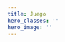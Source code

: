 ```yaml
---
title: Juego
hero_classes: ''
hero_image: ''
---
```


<html>
<head>
<meta name="viewport" content="width=device-width, initial-scale=1.0"/>
<style>
canvas {
    border:100px solid #d3d3d3;
    background-color: #f1f1f1;
}
</style>
</head>
<body onload="startGame()">

<script>
        var myGamePiece;
        var myObstacles = [];
        var myScore;
        function startGame() {
            myGamePiece = new component(30, 30, "blue", 10, 120);
            myScore = new component("30px", "Consolas", "black", 280, 40, "text");
            myGameArea.start();
        }
        var myGameArea = {
            canvas : document.createElement("canvas"),
            start : function() {
                this.canvas.width = 480;
                this.canvas.height = 270;
                this.context = this.canvas.getContext("2d");
                document.body.insertBefore(this.canvas, document.body.childNodes[0]);
                this.frameNo = 0;
                this.interval = setInterval(updateGameArea, 20);
                window.addEventListener('keydown', function (e) {
                    myGameArea.key = e.keyCode;
                })
                window.addEventListener('keyup', function (e) {
                    myGameArea.key = false;
                })
            },
            clear : function() {
                this.context.clearRect(0, 0, this.canvas.width, this.canvas.height);
            },
            stop : function() {
                clearInterval(this.interval);
            }
        }
        function component(width, height, color, x, y, type) {
            this.type = type;
            this.width = width;
            this.height = height;
            this.speedX = 0;
            this.speedY = 3;    
            this.x = x;
            this.y = y; 
            this.gravity = 0.00005;
            this.gravitySpeed = 0;
            this.bounce = 0.6;
            this.update = function() {
                ctx = myGameArea.context;
                if (this.type == "text") {
                    ctx.font = this.width + " " + this.height;
                    ctx.fillStyle = color;
                    ctx.fillText(this.text, this.x, this.y);
                } else {
                    ctx.fillStyle = color;
                    ctx.fillRect(this.x, this.y, this.width, this.height);
                }
            }
            this.newPos = function() {
                this.gravitySpeed += this.gravity;
                this.x += this.speedX;
                this.y += this.speedY + this.gravitySpeed;
                this.hitBottom();
            }
            this.hitBottom = function() {
                var rockbottom = myGameArea.canvas.height - this.height;
                if (this.y > rockbottom) {
                    this.y = rockbottom;
                    this.gravitySpeed = -(this.gravitySpeed * this.bounce);
                }
            }
            this.crashWith = function(otherobj) {
                var myleft = this.x;
                var myright = this.x + (this.width);
                var mytop = this.y;
                var mybottom = this.y + (this.height);
                var otherleft = otherobj.x;
                var otherright = otherobj.x + (otherobj.width);
                var othertop = otherobj.y;
                var otherbottom = otherobj.y + (otherobj.height);
                var crash = true;
                if ((mybottom < othertop) || (mytop > otherbottom) || (myright < otherleft) || (myleft > otherright)) {
                    crash = false;
                }
                return crash;
            }
        }

        function updateGameArea() {
            var x, height, gap, minHeight, maxHeight, minGap, maxGap;
            for (i = 0; i < myObstacles.length; i += 1) {
                if (myGamePiece.crashWith(myObstacles[i])) {
                    myGameArea.stop();
                    return;
                } 
            }
            myGameArea.clear();
            myGameArea.frameNo += 1;
            if (myGameArea.frameNo == 1 || everyinterval(150)) {
                x = myGameArea.canvas.width;
                minHeight = 20;
                maxHeight = 200;
                height = Math.floor(Math.random()*(maxHeight-minHeight+1)+minHeight);
                minGap = 50;
                maxGap = 200;
                gap = Math.floor(Math.random()*(maxGap-minGap+1)+minGap);
                myObstacles.push(new component(10, height, "green", x, 0));
                myObstacles.push(new component(10, x - height - gap, "green", x, height + gap));
            }
            for (i = 0; i < myObstacles.length; i += 1) {
                myObstacles[i].x += -1;
                myObstacles[i].update();
            }
            myScore.text = "SCORE: " + myGameArea.frameNo;
            myScore.update();
            myGamePiece.speedX = 0;
            myGamePiece.speedY = 0;    
            if (myGameArea.key && myGameArea.key == 38) {myGamePiece.speedY = -1; }
            if (myGameArea.key && myGameArea.key == 40) {myGamePiece.speedY = 1; }
            myGamePiece.newPos();    
            myGamePiece.update();
        }
        function everyinterval(n) {
            if ((myGameArea.frameNo / n) % 1 == 0) {return true;}
            return false;
        }
    </script>


</body>
</html>